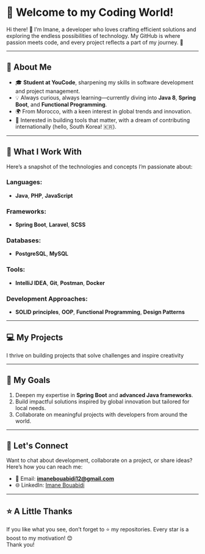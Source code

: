 # 🌟 Welcome to my Coding World!

Hi there! 👋 I’m Imane, a developer who loves crafting efficient solutions and exploring the endless possibilities of technology. My GitHub is where passion meets code, and every project reflects a part of my journey. 🚀  

---

## 🧭 About Me  
- 🎓 **Student at YouCode**, sharpening my skills in software development and project management.  
- 💡 Always curious, always learning—currently diving into **Java 8**, **Spring Boot**, and **Functional Programming**.  
- 🌍 From Morocco, with a keen interest in global trends and innovation.  
- 💼 Interested in building tools that matter, with a dream of contributing internationally (hello, South Korea! 🇰🇷).  

---

## 🔨 What I Work With  
Here’s a snapshot of the technologies and concepts I’m passionate about:  

### Languages:  
- **Java**, **PHP**, **JavaScript**  

### Frameworks:  
- **Spring Boot**, **Laravel**, **SCSS**  

### Databases:  
- **PostgreSQL**, **MySQL**  

### Tools:  
- **IntelliJ IDEA**, **Git**, **Postman**, **Docker**  

### Development Approaches:  
- **SOLID principles**, **OOP**, **Functional Programming**, **Design Patterns**  

---

## 💻 My Projects  
I thrive on building projects that solve challenges and inspire creativity 

---

## 🚀 My Goals  
1. Deepen my expertise in **Spring Boot** and **advanced Java frameworks**.  
2. Build impactful solutions inspired by global innovation but tailored for local needs.  
3. Collaborate on meaningful projects with developers from around the world.  

---

## 🤝 Let's Connect  
Want to chat about development, collaborate on a project, or share ideas? Here’s how you can reach me:  
- 📧 Email: **imanebouabidi12@gmail.com**  
- 🌐 LinkedIn: [Imane Bouabidi](https://www.linkedin.com/in/imane-bouabidi-4aa15b275)

---

## ⭐ A Little Thanks  
If you like what you see, don’t forget to ⭐ my repositories. Every star is a boost to my motivation! 😊  
Thank you!  
